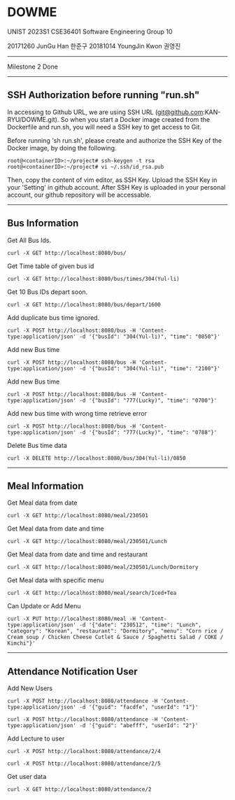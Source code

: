 # DOWME
UNIST 2023S1 CSE36401 Software Engineering Group 10

20171260 JunGu Han 한준구
20181014 YoungJin Kwon 권영진

***

Milestone 2 Done

***

## SSH Authorization before running "run.sh"
In accessing to Github URL, we are using SSH URL (git@github.com:KAN-RYU/DOWME.git).
So when you start a Docker image created from the Dockerfile and run.sh, you will need a SSH key to get access to Git.

Before running 'sh run.sh', please create and authorize the SSH Key of the Docker image, by doing the following.

```
root@<containerID>:~/project# ssh-keygen -t rsa
root@<containerID>:~/project# vi ~/.ssh/id_rsa.pub
```

Then, copy the content of vim editor, as SSH Key. Upload the SSH Key in your 'Setting' in github account.
After SSH Key is uploaded in your personal account, our github repository will be accessable.

***

## Bus Information

Get All Bus Ids.

`curl -X GET http://localhost:8080/bus/`

Get Time table of given bus id

`curl -X GET http://localhost:8080/bus/times/304(Yul-li)`

Get 10 Bus IDs depart soon.

`curl -X GET http://localhost:8080/bus/depart/1600`

Add duplicate bus time ignored.

`curl -X POST http://localhost:8080/bus -H 'Content-type:application/json' -d '{"busId": "304(Yul-li)", "time": "0850"}'`

Add new Bus time

`curl -X POST http://localhost:8080/bus -H 'Content-type:application/json' -d '{"busId": "304(Yul-li)", "time": "2100"}'`

Add new Bus time

`curl -X POST http://localhost:8080/bus -H 'Content-type:application/json' -d '{"busId": "777(Lucky)", "time": "0700"}'`

Add new bus time with wrong time retrieve error

`curl -X POST http://localhost:8080/bus -H 'Content-type:application/json' -d '{"busId": "777(Lucky)", "time": "0788"}'`

Delete Bus time data

`curl -X DELETE http://localhost:8080/bus/304(Yul-li)/0850`

***
## Meal Information

Get Meal data from date

`curl -X GET http://localhost:8080/meal/230501`

Get Meal data from date and time

`curl -X GET http://localhost:8080/meal/230501/Lunch`

Get Meal data from date and time and restaurant

`curl -X GET http://localhost:8080/meal/230501/Lunch/Dormitory`

Get Meal data with specific menu

`curl -X GET http://localhost:8080/meal/search/Iced+Tea`

Can Update or Add Menu

`curl -X PUT http://localhost:8080/meal -H 'Content-type:application/json' -d '{"date": "230512", "time": "Lunch", "category": "Korean", "restaurant": "Dormitory", "menu": "Corn rice / Cream soup / Chicken Cheese Cutlet & Sauce / Spaghetti Salad / COKE / Kimchi"}'`

***

## Attendance Notification User

Add New Users

`curl -X POST http://localhost:8080/attendance -H 'Content-type:application/json' -d '{"guid": "facdfe", "userId": "1"}'`

`curl -X POST http://localhost:8080/attendance -H 'Content-type:application/json' -d '{"guid": "abefff", "userId": "2"}'`

Add Lecture to user

`curl -X POST http://localhost:8080/attendance/2/4`

`curl -X POST http://localhost:8080/attendance/2/5`

Get user data

`curl -X GET http://localhost:8080/attendance/2`